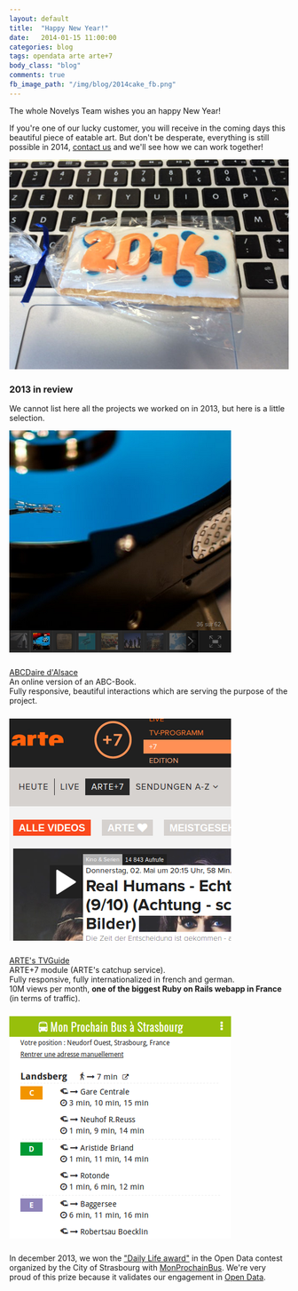 ```yaml
---
layout: default
title:  "Happy New Year!"
date:   2014-01-15 11:00:00
categories: blog
tags: opendata arte arte+7
body_class: "blog"
comments: true
fb_image_path: "/img/blog/2014cake_fb.png"
---
```


The whole Novelys Team wishes you an happy New Year!

If you're one of our lucky customer, you will receive in the coming days this beautiful piece of eatable art. But don't be desperate, everything is still possible in 2014, [contact us](/contact.html) and we'll see how we can work together!

<img src="/img/blog/2014cake.jpg" alt="2014 cake" class="text-center" />

<h3>2013 in review</h3>

We cannot list here all the projects we worked on in 2013, but here is a little selection.

<div class="row-fluid">
  <div class="col-xs-2">
    <a href="/portfolio/abcalsace.html"><img src="/img/home/abcalsace.png" /></a>
  </div>
  <div class="col-xs-8">
    <p style="padding: 10px 0;">
      <a href="/portfolio/abcalsace.html">ABCDaire d'Alsace</a>
      <br/>
      An online version of an ABC-Book.
      <br/>
      Fully responsive, beautiful interactions which are serving the purpose of the project.
    </p>
  </div>
</div>

<div class="row-fluid">
  <div class="col-xs-2">
    <a href="/portfolio/artetvguide.html"><img src="/img/home/artetvguide.png" /></a>
  </div>
  <div class="col-xs-8">
    <p style="padding: 10px 0;">
      <a href="/portfolio/artetvguide.html">ARTE's TVGuide</a>
      <br/>
      ARTE+7 module (ARTE's catchup service).
      <br/>
      Fully responsive, fully internationalized in french and german.
      <br/>
      10M views per month, <strong>one of the biggest Ruby on Rails webapp in France</strong> (in terms of traffic).
    </p>
  </div>
</div>

<div class="row-fluid">
  <div class="col-xs-2">
    <a href="/portfolio/opendata.html"><img src="/img/home/opendata.png" /></a>
  </div>
  <div class="col-xs-8">
    <p style="padding: 10px 0;">
      In december 2013, we won the <a href="http://www.europtimist.eu/actualites/resultats-du-concours-open-data-et-felicitations-aux-gagnants" target="_blank">"Daily Life award"</a> in the Open Data contest organized by the City of Strasbourg with <a href="http://www.monprochainbus.eu" target="_blank">MonProchainBus</a>. We're very proud of this prize because it validates our engagement in <a href="/portfolio/opendata.html">Open Data</a>.
    </p>
  </div>
</div>
